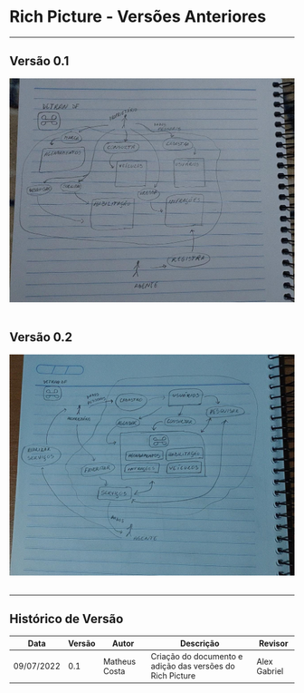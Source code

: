 # Rich Picture - Versões Anteriores
***

## Versão 0.1
<img src="\images\richpictures\richpictureM.jpeg"/>
<br></br>

## Versão 0.2
<img src="\images\richpictures\richpictureM2.jpeg"/>
<br></br>


***
## Histórico de Versão

| Data | Versão | Autor | Descrição | Revisor |
| ---- | ---- | ---- | ---- | ---- |
| 09/07/2022 | 0.1 | Matheus Costa | Criação do documento e adição das versões do Rich Picture | Alex Gabriel |
